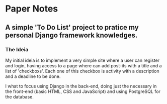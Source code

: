 # Paper Notes

## A simple 'To Do List' project to pratice my personal Django framework knowledges.

### The Ideia

My initial ideia is to implement a very simple site where a user can register and login, having access to a page where can add post-its with a title and a list of 'checkboxs'. Each one of this checkbox is activity with a description and a deadline to be done.

I what to focus using Django in the back-end, doing just the necessary in the front-end (basic HTML, CSS and JavaScript) and using PostgreSQL for the database.
